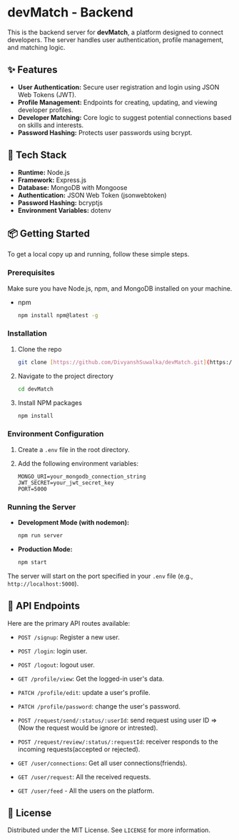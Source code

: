 # devMatch - Backend

This is the backend server for **devMatch**, a platform designed to connect developers. The server handles user authentication, profile management, and matching logic.

## ✨ Features

-   **User Authentication:** Secure user registration and login using JSON Web Tokens (JWT).
-   **Profile Management:** Endpoints for creating, updating, and viewing developer profiles.
-   **Developer Matching:** Core logic to suggest potential connections based on skills and interests.
-   **Password Hashing:** Protects user passwords using bcrypt.

## 🚀 Tech Stack

-   **Runtime:** Node.js
-   **Framework:** Express.js
-   **Database:** MongoDB with Mongoose
-   **Authentication:** JSON Web Token (jsonwebtoken)
-   **Password Hashing:** bcryptjs
-   **Environment Variables:** dotenv

## 📦 Getting Started

To get a local copy up and running, follow these simple steps.

### Prerequisites

Make sure you have Node.js, npm, and MongoDB installed on your machine.

-   npm
    ```sh
    npm install npm@latest -g
    ```

### Installation

1.  Clone the repo
    ```sh
    git clone [https://github.com/DivyanshSuwalka/devMatch.git](https://github.com/DivyanshSuwalka/devMatch.git)
    ```
2.  Navigate to the project directory
    ```sh
    cd devMatch
    ```
3.  Install NPM packages
    ```sh
    npm install
    ```

### Environment Configuration

1.  Create a `.env` file in the root directory.
2.  Add the following environment variables:

    ```env
    MONGO_URI=your_mongodb_connection_string
    JWT_SECRET=your_jwt_secret_key
    PORT=5000
    ```

### Running the Server

-   **Development Mode (with nodemon):**
    ```sh
    npm run server
    ```
-   **Production Mode:**
    ```sh
    npm start
    ```

The server will start on the port specified in your `.env` file (e.g., `http://localhost:5000`).

## 🔌 API Endpoints

Here are the primary API routes available:

-   `POST /signup`: Register a new user.
-   `POST /login`: login user.
-   `POST /logout`: logout user.

-   `GET /profile/view`: Get the logged-in user's data.
-   `PATCH /profile/edit`: update a user's profile.
-   `PATCH /profile/password`: change the user's password.

-   `POST /request/send/:status/:userId`: send request using user ID =>(Now the request would be ignore or intrested).
-   `POST /request/review/:status/:requestId`: receiver responds to the incoming requests(accepted or rejected).

-   `GET /user/connections`: Get all user connections(friends).
-   `GET /user/request`: All the received requests.
-   `GET /user/feed` - All the users on the platform.


## 📜 License
Distributed under the MIT License. See `LICENSE` for more information.
